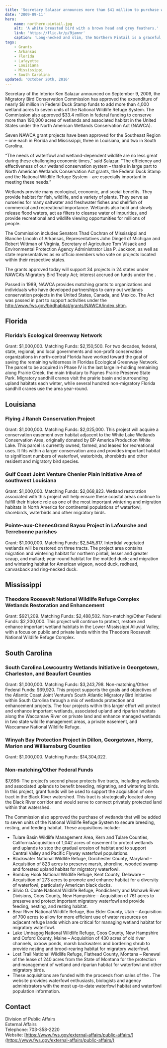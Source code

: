 ```yaml
---
title: 'Secretary Salazar announces more than $41 million to purchase wetlands and fund grants for migratory waterfowl habitat more than $7 million in waterfowl habitat grants approved for southeastern states'
date: '2009-09-11'
hero:
    name: northern-pintail.jpg
    alt: 'A white breasted bird with a brown head and grey feathers.'
    link: 'https://flic.kr/p/9jamnr'
    caption: 'Long-necked and slim, the Northern Pintail is a graceful, elegant bird. Photo by Dan Cox, USFWS.'
tags:
    - Grants
    - Arkansas
    - Florida
    - Lafayette
    - Louisiana
    - Mississippi
    - South Carolina
updated: 'October 20th, 2016'
---
```


Secretary of the Interior Ken Salazar announced on September 9, 2009, the Migratory Bird Conservation Commission has approved the expenditure of nearly $8 million in Federal Duck Stamp funds to add more than 4,000 wetland acres to seven units of the National Wildlife Refuge System. The Commission also approved $33.4 million in federal funding to conserve more than 190,000 acres of wetlands and associated habitat in the United States under the North American Wetlands Conservation Act (NAWCA).

Seven NAWCA grant projects have been approved for the Southeast Region – one each in Florida and Mississippi, three in Louisiana, and two in South Carolina.

“The needs of waterfowl and wetland-dependent wildlife are no less great during these challenging economic times,” said Salazar. “The efficiency and effectiveness of our wetland conservation system – thanks in large part to North American Wetlands Conservation Act grants, the Federal Duck Stamp and the National Wildlife Refuge System – are especially important in meeting these needs.”

Wetlands provide many ecological, economic, and social benefits. They provide habitat for fish, wildlife, and a variety of plants. They serve as nurseries for many saltwater and freshwater fishes and shellfish of commercial and recreational importance. Wetlands also hold and slowly release flood waters, act as filters to cleanse water of impurities, and provide recreational and wildlife viewing opportunities for millions of people.

The Commission includes Senators Thad Cochran of Mississippi and Blanche Lincoln of Arkansas, Representatives John Dingell of Michigan and Robert Wittman of Virginia, Secretary of Agriculture Tom Vilsack and Environmental Protection Agency Administrator Lisa P. Jackson, as well as state representatives as ex officio members who vote on projects located within their respective states.

The grants approved today will support 34 projects in 24 states under NAWCA’s Migratory Bird Treaty Act; interest accrued on funds under the .

Passed in 1989, NAWCA provides matching grants to organizations and individuals who have developed partnerships to carry out wetlands conservation projects in the United States, Canada, and Mexico. The Act was passed in part to support activities under the http://www.fws.gov/birdhabitat/grants/NAWCA/index.shtm.

## Florida

### Florida’s Ecological Greenway Network

Grant: $1,000,000. Matching Funds: $2,150,500. For two decades, federal, state, regional, and local governments and non-profit conservation organizations in north-central Florida have worked toward the goal of saving the remaining wilderness in Floridas Ecological Greenway Network. The parcel to be acquired in Phase IV is the last large in-holding remaining along Prairie Creek, the main tributary to Paynes Prairie Preserve State Park. Migratory sandhill cranes visit the prairie basin and surrounding upland habitats each winter, while several hundred non-migratory Florida sandhill cranes use the area year-round.

## Louisiana

### Flying J Ranch Conservation Project

Grant: $1,000,000. Matching Funds: $2,025,000. This project will acquire a conservation easement over habitat adjacent to the White Lake Wetlands Conservation Area, originally donated by BP America Production White Lake. This parcel is currently owned, farmed, and leased for recreational uses. It fits within a larger conservation area and provides important habitat to significant numbers of waterfowl, waterbirds, shorebirds and other resident and migratory bird species.

### Gulf Coast Joint Venture Chenier Plain Initiative Area of southwest Louisiana

Grant: $1,000,000. Matching Funds: $2,068,823. Wetland restoration associated with this project will help ensure these coastal areas continue to fulfill their historic role as one of the most important wintering and migration habitats in North America for continental populations of waterfowl, shorebirds, waterbirds and other migratory birds.

### Pointe-aux-ChenesGrand Bayou Project in Lafourche and Terrebonne parishes

Grant: $1,000,000. Matching Funds: $2,545,817. Intertidal vegetated wetlands will be restored on three tracts. The project area contains migration and wintering habitat for northern pintail, lesser and greater scaup, and mallard; year-round habitat for the mottled duck; and migration and wintering habitat for American wigeon, wood duck, redhead, canvasback and ring-necked duck.

## Mississippi

### Theodore Roosevelt National Wildlife Refuge Complex Wetlands Restoration and Enhancement

Grant: $921,209. Matching Funds: $2,488,502. Non-matching/Other Federal Funds: $2,200,000. This project will continue to protect, restore and enhance important wetland habitats in the Lower Mississippi Alluvial Valley, with a focus on public and private lands within the Theodore Roosevelt National Wildlife Refuge Complex.

## South Carolina

### South Carolina Lowcountry Wetlands Initiative in Georgetown, Charleston, and Beaufort Counties

Grant: $1,000,000. Matching Funds: $3,243,798. Non-matching/Other Federal Funds: $69,920. This project supports the goals and objectives of the Atlantic Coast Joint Venture’s South Atlantic Migratory Bird Initiative within South Carolina through a mix of wetlands protection and enhancement projects. The four projects within this larger effort will protect and enhance important wetlands, associated upland and riparian habitats along the Waccamaw River on private land and enhance managed wetlands in two state wildlife management areas, a private easement, and Waccamaw National Wildlife Refuge.

### Winyah Bay Protection Project in Dillon, Georgetown, Horry, Marion and Williamsburg Counties

Grant: $1,000,000. Matching Funds: $14,304,022.

### Non-matching/Other Federal Funds

$7,696: The project’s second phase protects five tracts, including wetlands and associated uplands to benefit breeding, migrating, and wintering birds. In this project, grant funds will be used to support the acquisition of one tract in the Black River watershed. This tract is strategically located along the Black River corridor and would serve to connect privately protected land within that watershed.

The Commission also approved the purchase of wetlands that will be added to seven units of the National Wildlife Refuge System to secure breeding, resting, and feeding habitat. These acquisitions include:

- Tulare Basin Wildlife Management Area, Kern and Tulare Counties, CaliforniaAcquisition of 1,042 acres of easement to protect wetlands and uplands to stop the gradual erosion of habitat and to support Central Valley and Pacific Flyway waterfowl populations.
- Blackwater National Wildlife Refuge, Dorchester County, Maryland – Acquisition of 823 acres to preserve marsh, shoreline, wooded swamp and forested upland habitat for migratory waterfowl.
- Bombay Hook National Wildlife Refuge, Kent County, Delaware – Acquisition of 273 acres to promote and enhance habitat for a diversity of waterfowl, particularly American black ducks.
- Silvio O. Conte National Wildlife Refuge, Pondicherry and Mohawk River Divisions, Coos County, New Hampshire – Acquisition of 761 acres to preserve and protect important migratory waterfowl and provide feeding, nesting, and resting habitat.
- Bear River National Wildlife Refuge, Box Elder County, Utah – Acquisition of 700 acres to allow for more efficient use of water resources on adjacent refuge lands which are critical for managing wetland habitat for migratory waterfowl.
- Lake Umbagog National Wildlife Refuge, Coos County, New Hampshire and Oxford County, Maine – Acquisition of 430 acres of old river channels, oxbow ponds, marsh backwaters and bordering shrub to provide nesting and brood-rearing habitat for migratory waterfowl.
- Lost Trail National Wildlife Refuge, Flathead County, Montana – Renewal of the lease of 240 acres from the State of Montana for the protection and management of wetland and riparian habitat for waterfowl and other migratory birds.
- These acquisitions are funded with the proceeds from sales of the . The website provides waterfowl enthusiasts, biologists and agency administrators with the most up-to-date waterfowl habitat and waterfowl population information.

## Contact

Division of Public Affairs  
External Affairs  
Telephone: 703-358-2220  
Website: [https://www.fws.gov/external-affairs/public-affairs/](https://www.fws.gov/external-affairs/public-affairs/)
